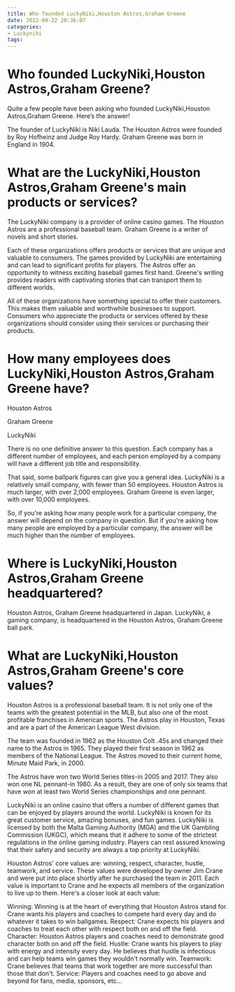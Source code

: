 ```yaml
---
title: Who founded LuckyNiki,Houston Astros,Graham Greene 
date: 2022-09-22 20:36:07
categories:
- Luckyniki
tags:
---
```



#  Who founded LuckyNiki,Houston Astros,Graham Greene? 

Quite a few people have been asking who founded LuckyNiki,Houston Astros,Graham Greene. Here’s the answer! 

The founder of LuckyNiki is Niki Lauda. The Houston Astros were founded by Roy Hofheinz and Judge Roy Hardy. Graham Greene was born in England in 1904.

#  What are the LuckyNiki,Houston Astros,Graham Greene's main products or services? 

The LuckyNiki company is a provider of online casino games. The Houston Astros are a professional baseball team. Graham Greene is a writer of novels and short stories.

Each of these organizations offers products or services that are unique and valuable to consumers. The games provided by LuckyNiki are entertaining and can lead to significant profits for players. The Astros offer an opportunity to witness exciting baseball games first hand. Greene's writing provides readers with captivating stories that can transport them to different worlds.

All of these organizations have something special to offer their customers. This makes them valuable and worthwhile businesses to support. Consumers who appreciate the products or services offered by these organizations should consider using their services or purchasing their products.

#  How many employees does LuckyNiki,Houston Astros,Graham Greene have? 

Houston Astros

Graham Greene

LuckyNiki

There is no one definitive answer to this question. Each company has a different number of employees, and each person employed by a company will have a different job title and responsibility. 

That said, some ballpark figures can give you a general idea. LuckyNiki is a relatively small company, with fewer than 50 employees. Houston Astros is much larger, with over 2,000 employees. Graham Greene is even larger, with over 10,000 employees. 

So, if you're asking how many people work for a particular company, the answer will depend on the company in question. But if you're asking how many people are employed by a particular company, the answer will be much higher than the number of employees.

#  Where is LuckyNiki,Houston Astros,Graham Greene headquartered? 

Houston Astros, Graham Greene headquartered in Japan. LuckyNiki, a gaming company, is headquartered in the Houston Astros, Graham Greene ball park.

#  What are LuckyNiki,Houston Astros,Graham Greene's core values?

Houston Astros is a professional baseball team. It is not only one of the teams with the greatest potential in the MLB, but also one of the most profitable franchises in American sports. The Astros play in Houston, Texas and are a part of the American League West division.

The team was founded in 1962 as the Houston Colt .45s and changed their name to the Astros in 1965. They played their first season in 1962 as members of the National League. The Astros moved to their current home, Minute Maid Park, in 2000.

The Astros have won two World Series titles-in 2005 and 2017. They also won one NL pennant-in 1980. As a result, they are one of only six teams that have won at least two World Series championships and one pennant.

LuckyNiki is an online casino that offers a number of different games that can be enjoyed by players around the world. LuckyNiki is known for its great customer service, amazing bonuses, and fun games. LuckyNiki is licensed by both the Malta Gaming Authority (MGA) and the UK Gambling Commission (UKGC), which means that it adhere to some of the strictest regulations in the online gaming industry. Players can rest assured knowing that their safety and security are always a top priority at LuckyNiki.

Houston Astros' core values are: winning, respect, character, hustle, teamwork, and service. These values were developed by owner Jim Crane and were put into place shortly after he purchased the team in 2011. Each value is important to Crane and he expects all members of the organization to live up to them. Here's a closer look at each value:

Winning: Winning is at the heart of everything that Houston Astros stand for. Crane wants his players and coaches to compete hard every day and do whatever it takes to win ballgames. Respect: Crane expects his players and coaches to treat each other with respect both on and off the field. Character: Houston Astros players and coaches need to demonstrate good character both on and off the field. Hustle: Crane wants his players to play with energy and intensity every day. He believes that hustle is infectious and can help teams win games they wouldn't normally win. Teamwork: Crane believes that teams that work together are more successful than those that don't. Service: Players and coaches need to go above and beyond for fans, media, sponsors, etc...